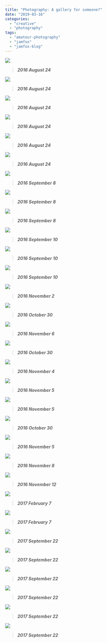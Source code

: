 ```yaml
---
title: "Photography: A gallery for someone?"
date: "2019-03-16"
categories: 
  - "creative"
  - "photography"
tags: 
  - "amateur-photography"
  - "jamfox"
  - "jamfox-blog"
---
```


![](/images/mg_4090.jpg)

> _**2016 August 24**_

![](/images/mg_4095.jpg)

> _**2016 August 24**_

![](/images/mg_4106.jpg)

> _**2016 August 24**_

![](/images/mg_4111.jpg)

> _**2016 August 24**_

![](/images/mg_4112.jpg)

> _**2016 August 24**_

![](/images/mg_4122.jpg)

> _**2016 August 24**_

![](/images/mg_0116.jpg)

> _**2016 September 8**_

![](/images/mg_0121.jpg)

> _**2016 September 8**_

![](/images/mg_0183.jpg)

> _**2016 September 8**_

![](/images/mg_0020.jpg)

> _**2016 September 10**_

![](/images/mg_0024.jpg)

> _**2016 September 10**_

![](/images/mg_0058.jpg)

> _**2016 September 10**_

![](/images/mg_4585-2edit.jpg)

> _**2016 November 2**_

![](/images/mg_4481.jpg)

> _**2016 October 30**_

![](/images/mg_4404.jpg)

> _**2016 November 6**_

![](/images/mg_4599.jpg)

> _**2016 October 30**_

![](/images/mg_4758.jpg)

> _**2016 November 4**_

![](/images/mg_4993.jpg)

> _**2016 November 5**_

![](/images/mg_5060.jpg)

> _**2016 November 5**_

![](/images/granlightning.jpg)

> _**2016 October 30**_

![](/images/mg_5611_5612edit.jpg)

> _**2016 November 5**_

![](/images/mg_5682.jpg)

> _**2016 November 8**_

![](/images/mg_5720-hdr.jpg)

> _**2016 November 12**_

![](/images/mg_0068-pano.jpg)

> _**2017 February 7**_

![](/images/mg_0090.jpg)

> _**2017 February 7**_

![](/images/mg_0091.jpg)

> _**2017 September 22**_

![](/images/mg_0102.jpg)

> _**2017 September 22**_

![](/images/mg_0117.jpg)

> _**2017 September 22**_

![](/images/mg_0139.jpg)

> _**2017 September 22**_

![](/images/mg_0153.jpg)

> _**2017 September 22**_

![](/images/mg_0168.jpg)

> _**2017 September 22**_
